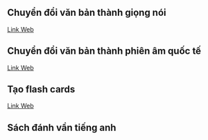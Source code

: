 ## Chuyển đổi văn bản thành giọng nói
[Link Web](https://soundoftext.com/)

## Chuyển đổi văn bản thành phiên âm quốc tế
[Link Web](https://tophonetics.com/)

## Tạo flash cards
[Link Web](https://apps.ankiweb.net/)

## Sách đánh vần tiếng anh
[]()